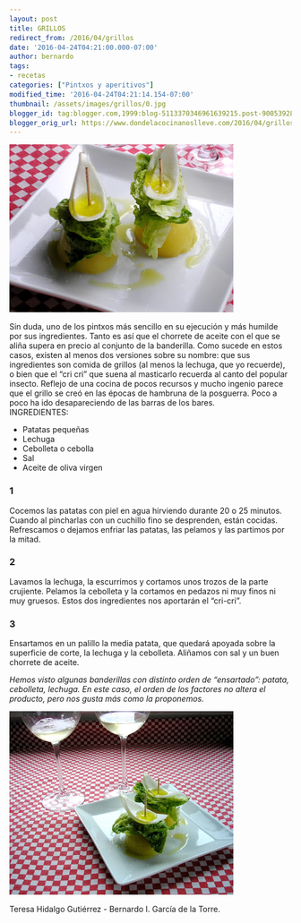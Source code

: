 ```yaml
---
layout: post
title: GRILLOS
redirect_from: /2016/04/grillos
date: '2016-04-24T04:21:00.000-07:00'
author: bernardo
tags:
- recetas
categories: ["Pintxos y aperitivos"]
modified_time: '2016-04-24T04:21:14.154-07:00'
thumbnail: /assets/images/grillos/0.jpg
blogger_id: tag:blogger.com,1999:blog-5113370346961639215.post-9005392881425567632
blogger_orig_url: https://www.dondelacocinanoslleve.com/2016/04/grillos.html
---
```


![](/assets/images/grillos/0.jpg)

  
Sin duda, uno de los pintxos más sencillo en su ejecución y más humilde por sus ingredientes. Tanto es así que el chorrete de aceite con el que se aliña supera en precio al conjunto de la banderilla. Como sucede en estos casos, existen al menos dos versiones sobre su nombre: que sus ingredientes son comida de grillos (al menos la lechuga, que yo recuerde), o bien que el “cri cri” que suena al masticarlo recuerda al canto del popular insecto. Reflejo de una cocina de pocos recursos y mucho ingenio parece que el grillo se creó en las épocas de hambruna de la posguerra. Poco a poco ha ido desapareciendo de las barras de los bares.  
INGREDIENTES:
* Patatas pequeñas
* Lechuga
* Cebolleta o cebolla
* Sal
* Aceite de oliva virgen  

### 1

Cocemos las patatas con piel en agua hirviendo durante 20 o 25 minutos. Cuando al pincharlas con un cuchillo fino se desprenden, están cocidas. Refrescamos o dejamos enfriar las patatas, las pelamos y las partimos por la mitad.  

### 2

Lavamos la lechuga, la escurrimos y cortamos unos trozos de la parte crujiente. Pelamos la cebolleta y la cortamos en pedazos ni muy finos ni muy gruesos. Estos dos ingredientes nos aportarán el “cri-cri”.  

### 3

Ensartamos en un palillo la media patata, que quedará apoyada sobre la superficie de corte, la lechuga y la cebolleta. Aliñamos con sal y un buen chorrete de aceite.  

_Hemos visto algunas banderillas con distinto orden de “ensartado”: patata, cebolleta, lechuga. En este caso, el orden de los factores no altera el producto, pero nos gusta más como la proponemos._

![](/assets/images/grillos/1.jpg)

Teresa Hidalgo Gutiérrez - Bernardo I. García de la Torre.
